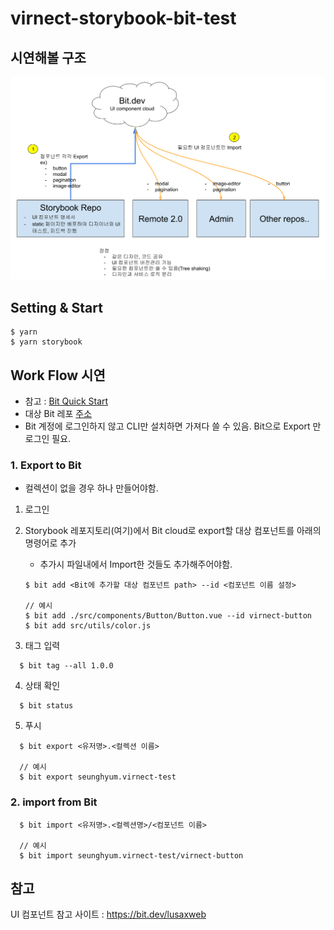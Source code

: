 # virnect-storybook-bit-test

## 시연해볼 구조

<img src="./Storybook__Bit.dev_.png" style="margin:auto;">

## Setting & Start

```
$ yarn
$ yarn storybook
```

## Work Flow 시연

- 참고 : [Bit Quick Start](https://docs.bit.dev/docs/quick-start)
- 대상 Bit 레포 [주소](https://bit.dev/seunghyum/virnect-test)
- Bit 계정에 로그인하지 않고 CLI만 설치하면 가져다 쓸 수 있음. Bit으로 Export 만 로그인 필요.

### 1. Export to Bit

- 컬렉션이 없을 경우 하나 만들어야함.

1. 로그인
2. Storybook 레포지토리(여기)에서 Bit cloud로 export할 대상 컴포넌트를 아래의 명령어로 추가
   - 추가시 파일내에서 Import한 것들도 추가해주어야함.
    ```
    $ bit add <Bit에 추가할 대상 컴포넌트 path> --id <컴포넌트 이름 설정>

    // 예시
    $ bit add ./src/components/Button/Button.vue --id virnect-button
    $ bit add src/utils/color.js
    ```

3. 태그 입력 
```
  $ bit tag --all 1.0.0
```
4. 상태 확인
```
  $ bit status
```
5. 푸시
```
  $ bit export <유저명>.<컬렉션 이름>

  // 예시
  $ bit export seunghyum.virnect-test
```

### 2. import from Bit

```
  $ bit import <유저명>.<컬렉션명>/<컴포넌트 이름>

  // 예시
  $ bit import seunghyum.virnect-test/virnect-button
```
## 참고

UI 컴포넌트 참고 사이트 : https://bit.dev/lusaxweb



